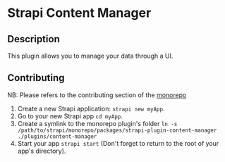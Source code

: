 # Strapi Content Manager

## Description

This plugin allows you to manage your data through a UI.

## Contributing

NB: Please refers to the contributing section of the [monorepo](https://github.com/strapi/strapi)

1. Create a new Strapi application: `strapi new myApp`.
2. Go to your new Strapi app `cd myApp`.
3. Create a symlink to the monorepo plugin's folder `ln -s /path/to/strapi/monorepo/packages/strapi-plugin-content-manager ./plugins/content-manager`
4. Start your app `strapi start` (Don't forget to return to the root of your app's directory).
